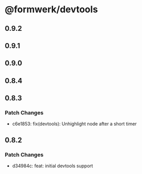 # @formwerk/devtools

## 0.9.2

## 0.9.1

## 0.9.0

## 0.8.4

## 0.8.3

### Patch Changes

- c6e1853: fix(devtools): Unhighlight node after a short timer

## 0.8.2

### Patch Changes

- d34984c: feat: initial devtools support
